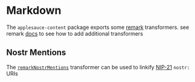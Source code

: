 # Markdown

The `applesauce-content` package exports some [remark](https://www.npmjs.com/package/remark) transformers. see remark [docs](https://remark.js.org/) to see how to add additional transformers

## Nostr Mentions

The [`remarkNostrMentions`](https://hzrd149.github.io/applesauce/typedoc/functions/applesauce_content.Markdown.remarkNostrMentions.html) transformer can be used to linkify [NIP-21](https://github.com/nostr-protocol/nips/blob/master/21.md) `nostr:` URIs
